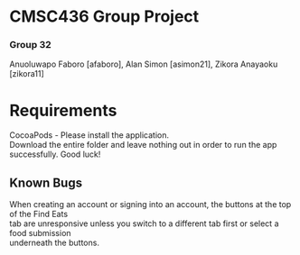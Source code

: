 # CMSC436 Group Project
### Group 32 
Anuoluwapo Faboro [afaboro], Alan Simon [asimon21], Zikora Anayaoku [zikora11]

# Requirements
CocoaPods - Please install the application.\
Download the entire folder and leave nothing out in order to run the app successfully.
Good luck!

## Known Bugs
When creating an account or signing into an account, the buttons at the top of the Find Eats\
tab are unresponsive unless you switch to a different tab first or select a food submission\
underneath the buttons.
